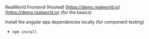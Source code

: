 RealWorld Frontend (Hosted) [https://demo.realworld.io](https://demo.realworld.io) (for the basics)

Install the angular app dependencies locally (for component testing)

- `npm install`
